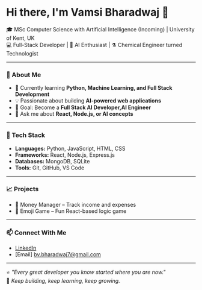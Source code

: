 # Hi there, I'm Vamsi Bharadwaj 👋

🎓 MSc Computer Science with Artificial Intelligence (Incoming) | University of Kent, UK  
💻 Full-Stack Developer | 🧠 AI Enthusiast | ⚗️ Chemical Engineer turned Technologist  

---

### 🚀 About Me
- 🌱 Currently learning **Python, Machine Learning, and Full Stack Development**
- 💡 Passionate about building **AI-powered web applications**
- 🎯 Goal: Become a **Full Stack AI Developer,AI Engineer**
- 💬 Ask me about **React, Node.js, or AI concepts**

---

### 🧰 Tech Stack
- **Languages:** Python, JavaScript, HTML, CSS  
- **Frameworks:** React, Node.js, Express.js  
- **Databases:** MongoDB, SQLite  
- **Tools:** Git, GitHub, VS Code

---

### 📈 Projects
- 🔹 Money Manager – Track income and expenses  
- 🔹 Emoji Game – Fun React-based logic game  

---

### 📫 Connect With Me
- [LinkedIn](https://www.linkedin.com/in/vamsi-bharadwaj-boda-19770b387)  
- [Email] bv.bharadwaj7@gmail.com

---

⭐ *"Every great developer you know started where you are now."*  
💫 *Keep building, keep learning, keep growing.*
